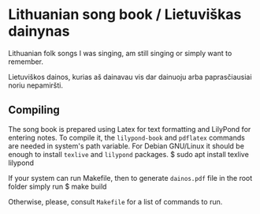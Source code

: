 # Lithuanian song book / Lietuviškas dainynas

Lithuanian folk songs I was singing, am still singing or simply want to remember.

Lietuviškos dainos, kurias aš dainavau vis dar dainuoju arba paprasčiausiai noriu nepamiršti.

## Compiling

The song book is prepared using Latex for text formatting and LilyPond for entering notes.
To compile it, the `lilypond-book` and `pdflatex` commands are needed in system's path variable.
For Debian GNU/Linux it should be enough to install `texlive` and `lilypond` packages.
    $ sudo apt install texlive lilypond
    
If your system can run Makefile, then to generate `dainos.pdf` file in the root folder simply run
    $ make build
    
Otherwise, please, consult `Makefile` for a list of commands to run.
